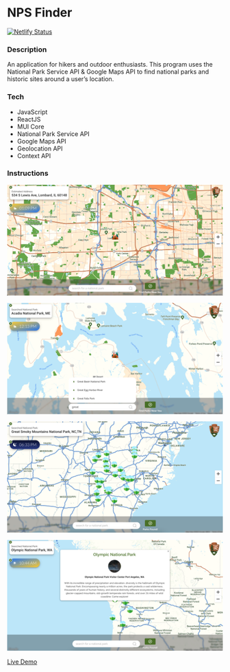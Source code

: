 # NPS Finder
[![Netlify Status](https://api.netlify.com/api/v1/badges/6fccf735-90b1-47c3-9361-46a922bd6e0b/deploy-status)](https://app.netlify.com/sites/brilliant-bombolone-7c65ac/deploys)

### Description

An application for hikers and outdoor enthusiasts. This program uses the National Park Service API & Google Maps API to find national parks and historic sites around a user’s location.

### Tech

* JavaScript
* ReactJS
* MUI Core
* National Park Service API
* Google Maps API
* Geolocation API
* Context API

### Instructions

![Home](/src/images/project-images/nps-finder-home.png)

![Search](/src/images/project-images/nps-finder-search.png)

![Markers](/src/images/project-images/nps-finder-markers.png)

![Park](/src/images/project-images/nps-finder-park.png)

[Live Demo](https://nps-finder.com)
